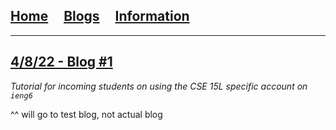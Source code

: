## [Home](/)&nbsp;&nbsp;&nbsp;&nbsp;&nbsp;[Blogs](/blogs)&nbsp;&nbsp;&nbsp;&nbsp;&nbsp;[Information](/information)

---

## [4/8/22 - Blog #1](_posts/testblog.md)
*Tutorial for incoming students on using the CSE 15L specific account on `ieng6`*

^^ will go to test blog, not actual blog